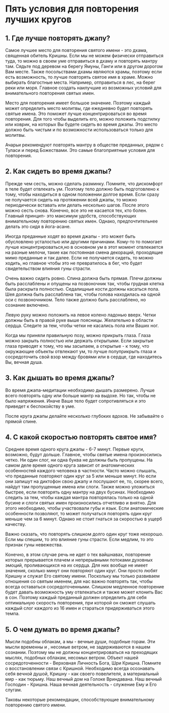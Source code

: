 # Пять условия для повторения лучших кругов

## 1. Где лучше повторять джапу?

Самое лучшее место для повторения святого имени - это дхама, священная обитель Кришны. Если мы не можем физически отправиться туда, то можно в своем уме отправиться в дхаму и повторять мантру там. Сядьте под деревом на берегу Ямуны, Ганги или в другом дорогом Вам месте. Также посольствами дхамы являются храмы, поэтому если есть возможность, то лучше повторять святое имя в храме. Можно выбирать благостные места. Например, отправиться в лес, на берег реки или моря. Главное создать наилучшие из возможных условий для внимательного повторения святых имен.

Место для повторения имеет большое значение. Поэтому каждый может определить место молитвы, где ежедневно будет повторять святые имена. Это поможет лучше концентрироваться во время повторения. Для того чтобы выделить его, можно положить подстилку или коврик, на которых Вы будете сидеть во время джапы. Это место должно быть чистым и по возможности использоваться только для молитвы.

Ачарьи рекомендуют повторять мантру в обществе преданных, рядом с Туласи и перед Божествами. Это самые благоприятные условия для повторения.

## 2. Как сидеть во время джапы?

Прежде чем сесть, можно сделать разминку. Помните, что дискомфорт в теле будет отвлекать ум. Поэтому тело должно быть подготовлено к тому, чтобы находиться в одном положении долгое время. Если сразу не получается сидеть на протяжении всей джапы, то можно периодически вставать или делать несколько шагов. После этого можно сесть снова. Конечно, все это не касается тех, кто болен. Главный принцип- это максимум удобств, способствующих внимательному повторению святых имен. Однако, предпочтительнее делать это сидя в йога-асане.

Иногда преданные ходят во время джапы - это может быть обусловлено усталостью или другими причинами. Кому-то то помогает лучше концентрироваться,но в основном ум в этот момент отвлекается на разные мелочи, такие как постоянная смена декораций, проходящие мимо преданные и так далее. Если не получается сидеть, то можно ходить, но главное чтобы это не превратилось в бег, что будет свидетельством влияния гуны страсти.

Очень важно сидеть ровно. Спина должна быть прямая. Плечи должны быть расслаблены и опущены на позвоночник так, чтобы грудная клетка была раскрыта полностью. Седалищные кости должны касаться пола. Шея должна быть расслаблена так, чтобы голова находилась на одной оси с позвоночником. Тело также должно быть расслаблено, но сознание включено.

Левую руку можно положить на левое колено ладонью вверх. Четки должны быть в правой руке выше поясницы. Желательно в области сердца. Следите за тем, чтобы четки не касались пола или Ваших ног.

Когда мы приняли правильную позу, можно прикрыть глаза. Глаза можно закрыть полностью или держать открытыми. Если закрытые глаза приводят к тому, что мы засыпаем, а открытые - к тому, что окружающие объекты отвлекают ум, то лучше полуприкрыть глаза и сосредоточить свой взор между бровями или в сердце, где находитесь Вы, вечная душа.

## 3. Как дышать во время джапы?

Во время джапа-медитации необходимо дышать размерено. Лучше всего повторять одну или больше мантр на выдохе. Но так, чтобы не было напряжения. Иначе Ваше тело будет сопротивляться и это приведет к беспокойству в уме.

После круга джапы делайте несколько глубоких вдохов. Не забывайте о прямой спине.

## 4. С какой скоростью повторять святое имя?

Среднее время одного круга джапы - 6-7 минут. Первые круги, возможно, будут дольше. Главное, чтобы святые имена произносились четко. Ни один слог, ни одна буква не должны быть пропущены. На самом деле время одного круга зависит от анатомических особенностей каждого человека в частности. Часто можно слышать, что преданные повторяют один круг за 5 или меньше минут. Но если они запишут на диктофон свою джапу и послушают ее, то, скорее всего, найдут там пропущенные имена или слоги. Также можно уложиться быстрее, если повторять одну мантру на двух бусинах. Необходимо следить за тем, чтобы каждая мантра повторялась только на одной бусине и слоги святых имен произносились отчетливо и внятно. Для этого необходимо, чтобы участвовали губы и язык. Если анатомические особенности позволяют, то может получаться повторять один круг меньше чем за 6 минут. Однако не стоит гнаться за скоростью в ущерб качеству.

Важно сказать, что повторять слишком долго один круг тоже нехорошо. Если мы спешим, то это влияние гуны страсти. Если медлим, то это признак гуны невежества.

Конечно, в этом случае речь не идет о тех вайшнавах, повторение которых прерывается плачем и непрерывными потоками духовных эмоций, проливающихся на их сердца. Для них вообще не имеет значения, сколько минут они повторяют один круг. Они просто любят Кришну и служат Его святому имени. Поскольку мы только развиваем отношения со святым именем, для нас важно повторять так, чтобы всегда оставаться сосредоточенными. Слишком медленное повторение будет давать возможность уму отвлекаться и также может клонить Вас в сон. Поэтому каждый преданный должен определить для себя оптимальную скорость повторения, при которой он сможет слушать каждый слог каждого из 16 имен и стараться придерживаться этого темпа.

## 5. О чем думать во время джапы?

Мысли подобны облакам, а мы - вечные души, подобные горам. Эти мысли временны и , несомые ветром, не задерживаются в нашем сознании. Поэтому мы не должны концентрироваться на преходящих мыслях, подобных облакам, несомых ветром. Объект нашей сосредоточенности - Верховная Личность Бога, Шри Кришна. Помните о восстановлении связи с Кришной. Необходимо всегда осознавать себя вечной душой, Кришну - как своего повелителя, а материальный мир - как тюрьму. Наш вечный дом на Голоке Вриндавана. Наш вечный Господин - Кришна. Наша вечная деятельность - служение Ему и Его слугам.

Таковы некоторые рекомендации, способствующие внимательному повторению святого имени.
